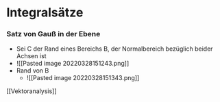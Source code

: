 # Integralsätze
### Satz von Gauß in der Ebene
+ Sei C der Rand eines Bereichs B, der Normalbereich bezüglich beider Achsen ist
+ ![[Pasted image 20220328151243.png]]
+ Rand von B
	+ ![[Pasted image 20220328151343.png]]

[[Vektoranalysis]]